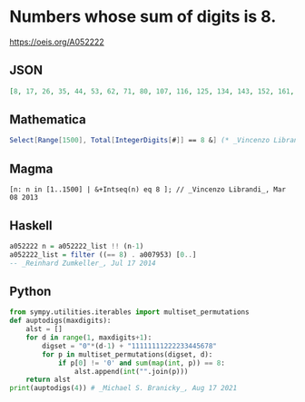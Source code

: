 # Numbers whose sum of digits is 8\.
https://oeis.org/A052222
## JSON
```JSON
[8, 17, 26, 35, 44, 53, 62, 71, 80, 107, 116, 125, 134, 143, 152, 161, 170, 206, 215, 224, 233, 242, 251, 260, 305, 314, 323, 332, 341, 350, 404, 413, 422, 431, 440, 503, 512, 521, 530, 602, 611, 620, 701, 710, 800, 1007, 1016, 1025, 1034, 1043, 1052, 1061]
```
## Mathematica
```Mathematica
Select[Range[1500], Total[IntegerDigits[#]] == 8 &] (* _Vincenzo Librandi_, Mar 08 2013 *)
```
## Magma
```Magma
[n: n in [1..1500] | &+Intseq(n) eq 8 ]; // _Vincenzo Librandi_, Mar 08 2013
```
## Haskell
```Haskell
a052222 n = a052222_list !! (n-1)
a052222_list = filter ((== 8) . a007953) [0..]
-- _Reinhard Zumkeller_, Jul 17 2014
```
## Python
```Python
from sympy.utilities.iterables import multiset_permutations
def auptodigs(maxdigits):
    alst = []
    for d in range(1, maxdigits+1):
        digset = "0"*(d-1) + "11111111222233445678"
        for p in multiset_permutations(digset, d):
            if p[0] != '0' and sum(map(int, p)) == 8:
                alst.append(int("".join(p)))
    return alst
print(auptodigs(4)) # _Michael S. Branicky_, Aug 17 2021
```
